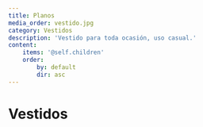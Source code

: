 ```yaml
---
title: Planos
media_order: vestido.jpg
category: Vestidos
description: 'Vestido para toda ocasión, uso casual.'
content:
    items: '@self.children'
    order:
        by: default
        dir: asc
---
```


# Vestidos
